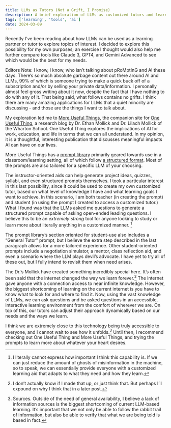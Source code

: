 ```yaml
---
title: LLMs as Tutors (Not a Grift, I Promise)
description: A brief exploration of LLMs as customized tutors and learning partners
tags: ['learning', 'tools', 'ai']
date: 2024-03-09
---
```



Recently I've been reading about how LLMs can be used as a learning partner or tutor to explore topics of interest. I decided to explore this possibility for my own purposes; an exercise I thought would also help me further compare tools like Claude 3, GPT4, and Gemini Advanced to see which would be the best for my needs. 

Editors Note: I know, I know, who isn’t talking about pRoMptInG and AI these days. There’s so much absolute garbage content out there around AI and LLMs, 99% of which is someone trying to make a quick buck off of a subscription and/or by selling your private data/information. I personally almost feel gross writing about it now, despite the fact that I have nothing to do with any of it. That being said, what follows contains no grifts. I think there are many amazing applications for LLMs that a quiet minority are discussing - and those are the things I want to talk about. 

My exploration led me to [More Useful Things](https://www.moreusefulthings.com/), the companion site for [One Useful Thing](https://www.oneusefulthing.org/),  a research blog by Dr. Ethan Mollick and Dr. Lilach Mollick of the Wharton School. One Useful Thing explores the implications of AI for work, education, and life in terms that we can all understand. In my opinion, it is a thoughtful, interesting publication that discusses meaningful impacts AI can have on our lives.

More Useful Things has a [prompt library](https://www.moreusefulthings.com/prompts) primarily geared towards use in a classroom/learning setting, all of which follow [a structured format](https://www.oneusefulthing.org/p/working-with-ai-two-paths-to-prompting). Most of the prompts are also tailored for a specific LLM of your choosing. 

The instructor-oriented aids can help generate project ideas, quizzes, syllabi, and even structured prompts themselves. I took a particular interest in this last possibility, since it could be used to create my own customized tutor, based on what level of knowledge I have and what learning goals I want to achieve. In this scenario, I am both teacher (in creating the prompt) and student (in using the prompt I created to access a customized tutor.) What I found was that the LLMs asked me questions to generate a structured prompt capable of asking open-ended leading questions. I believe this to be an *extremely strong* tool for anyone looking to study or learn more about literally anything in a customized manner. [^1]

The prompt library’s section oriented for student-use also includes a “General Tutor” prompt, but I believe the extra step described in the last paragraph allows for a more tailored experience. Other student-oriented prompts include a negotiation simulator, a mentor, class reflection aid, and even a scenario where the LLM plays devil’s advocate. I have yet to try all of these out, but I fully intend to revisit them when need arises. 

The Dr.’s Mollick have created something incredibly special here. It’s often been said that the internet changed the way we learn forever.[^2] The internet gave anyone with a connection access to near infinite knowledge. However, the biggest shortcoming of learning on the current internet is you have to know what to look for and where to find it. Now, using the vast knowledge of LLMs, we can ask questions and be asked questions in an accessible, interactive learning environment from the comfort of wherever we are. On top of this, our tutors can adjust their approach dynamically based on our needs and the ways we learn. 

I think we are extremely close to this technology being truly accessible to everyone, and I cannot wait to see how it unfolds.[^3] Until then, I recommend checking out One Useful Thing and More Useful Things, and trying the prompts to learn more about whatever your heart desires.

[^1]: I literally cannot express how important I think this capability is. If we can just reduce the amount of ghosts of misinformation in the machine, so to speak, we can essentially provide everyone with a customized learning aid that adapts to what they need and how they learn.
[^2]: I don’t actually know if I made that up, or just think that. But perhaps I’ll expound on why I think that in a later post.
[^3]: Sources. Outside of the need of general availability, I believe a lack of information sources is the biggest shortcoming of current LLM-based learning. It’s important that we not only be able to follow the rabbit trail of information, but also be able to verify that what we are being told is based in fact. 
